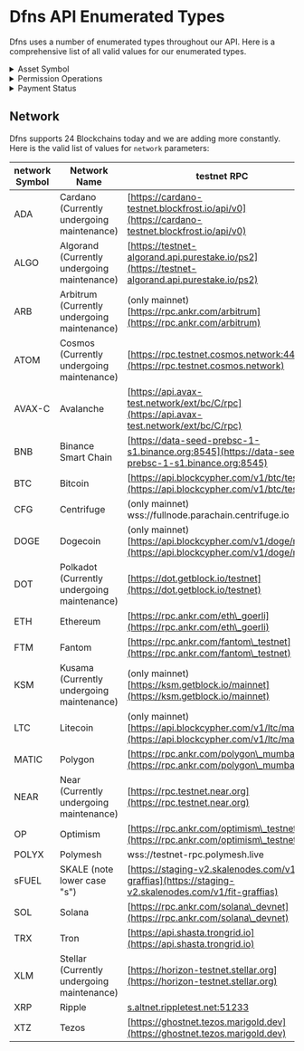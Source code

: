 # Dfns API Enumerated Types

Dfns uses a number of enumerated types throughout our API. Here is a comprehensive list of all valid values for our enumerated types.&#x20;

<details>

<summary>Asset Symbol</summary>

Dfns supports over 9000 cryptocurrencies and ERC20 fungible asset types - far too many to list here! Please refer to [this Github link](../AssetTickers.csv) for an up-to-date list of supported values.  Use the strings under the `Routing` column header when sending requests to APIs that require an asset symbol in the following format:&#x20;

&#x20;\<SYMBOL>\[.\<NETWORK>]

</details>

<details>

<summary>Permission Operations</summary>

The Dfns Permissions model relies on the following operation enums:

* ApiKeys:Create
* ApiKeys:Read
* ApiKeys:Revoke
* AssetAccounts:Archive
* AssetAccounts:Create
* AssetAccounts:Read
* Balances:Read
* CallbackEvents:Read
* CallbackSubscriptions:Archive
* CallbackSubscriptions:Create
* CallbackSubscriptions:Read
* Employees:Read
* Payments:Create
* Payments:Read
* PermissionAssignments:Create
* PermissionAssignments:Read
* PermissionAssignments:Revoke
* PermissionPredicates:Archive
* PermissionPredicates:Create
* PermissionPredicates:Read
* PermissionPredicates:Update
* Permissions:Archive
* Permissions:Create
* Permissions:Read
* Permissions:Update
* Policies:Archive
* Policies:Create
* Policies:Read
* Policies:Update
* PolicyControlExecutions:Read
* PolicyControlExecutions:Update
* PolicyControls:Archive
* PolicyControls:Create
* PolicyControls:Read
* PolicyControls:Update
* PolicyRules:Archive
* PolicyRules:Create
* PolicyRules:Read
* PolicyRules:Update
* PublicKeyAddresses:Read
* PublicKeys:Create
* PublicKeys:Read
* Signatures:Create
* Signatures:Read
* Transactions:Create
* Transactions:Read

</details>

<details>

<summary>Payment Status</summary>

* `Initiated` - Payment just got created, policies are being executed
* `Approved` - Payment is approved to be executed, it will soon be broadcasted
* `Rejected` - Payment was rejected by policy engine
* `Executed` - Payment is executed and fed to a blockchain node
* `Confirmed` - Payment is considered Confirmed when it's part of a given block and contains block information

</details>

## Network

Dfns supports 24 Blockchains today and we are adding more constantly. Here is the valid list of values for `network` parameters:&#x20;

| network Symbol | Network Name                                | testnet RPC                                                                                            |
| -------------- | ------------------------------------------- | ------------------------------------------------------------------------------------------------------ |
| ADA            | Cardano (Currently undergoing maintenance)  | [https://cardano-testnet.blockfrost.io/api/v0](https://cardano-testnet.blockfrost.io/api/v0)           |
| ALGO           | Algorand (Currently undergoing maintenance) | [https://testnet-algorand.api.purestake.io/ps2](https://testnet-algorand.api.purestake.io/ps2)         |
| ARB            | Arbitrum (Currently undergoing maintenance) | (only mainnet) [https://rpc.ankr.com/arbitrum](https://rpc.ankr.com/arbitrum)                          |
| ATOM           | Cosmos (Currently undergoing maintenance)   | [https://rpc.testnet.cosmos.network:443](https://rpc.testnet.cosmos.network)                           |
| AVAX-C         | Avalanche                                   | [https://api.avax-test.network/ext/bc/C/rpc](https://api.avax-test.network/ext/bc/C/rpc)               |
| BNB            | Binance Smart Chain                         | [https://data-seed-prebsc-1-s1.binance.org:8545](https://data-seed-prebsc-1-s1.binance.org:8545)       |
| BTC            | Bitcoin                                     | [https://api.blockcypher.com/v1/btc/test3](https://api.blockcypher.com/v1/btc/test3)                   |
| CFG            | Centrifuge                                  | (only mainnet) wss://fullnode.parachain.centrifuge.io                                                  |
| DOGE           | Dogecoin                                    | (only mainnet) [https://api.blockcypher.com/v1/doge/main](https://api.blockcypher.com/v1/doge/main)    |
| DOT            | Polkadot (Currently undergoing maintenance) | [https://dot.getblock.io/testnet](https://dot.getblock.io/testnet)                                     |
| ETH            | Ethereum                                    | [https://rpc.ankr.com/eth\_goerli](https://rpc.ankr.com/eth\_goerli)                                   |
| FTM            | Fantom                                      | [https://rpc.ankr.com/fantom\_testnet](https://rpc.ankr.com/fantom\_testnet)                           |
| KSM            | Kusama (Currently undergoing maintenance)   | (only mainnet) [https://ksm.getblock.io/mainnet](https://ksm.getblock.io/mainnet)                      |
| LTC            | Litecoin                                    | (only mainnet) [https://api.blockcypher.com/v1/ltc/main](https://api.blockcypher.com/v1/ltc/main)      |
| MATIC          | Polygon                                     | [https://rpc.ankr.com/polygon\_mumbai](https://rpc.ankr.com/polygon\_mumbai)                           |
| NEAR           | Near (Currently undergoing maintenance)     | [https://rpc.testnet.near.org](https://rpc.testnet.near.org)                                           |
| OP             | Optimism                                    | [https://rpc.ankr.com/optimism\_testnet](https://rpc.ankr.com/optimism\_testnet)                       |
| POLYX          | Polymesh                                    | wss://testnet-rpc.polymesh.live                                                                        |
| sFUEL          | SKALE (note lower case "s")                 | [https://staging-v2.skalenodes.com/v1/fit-graffias](https://staging-v2.skalenodes.com/v1/fit-graffias) |
| SOL            | Solana                                      | [https://rpc.ankr.com/solana\_devnet](https://rpc.ankr.com/solana\_devnet)                             |
| TRX            | Tron                                        | [https://api.shasta.trongrid.io](https://api.shasta.trongrid.io)                                       |
| XLM            | Stellar (Currently undergoing maintenance)  | [https://horizon-testnet.stellar.org](https://horizon-testnet.stellar.org)                             |
| XRP            | Ripple                                      | [s.altnet.rippletest.net:51233](http://s.altnet.rippletest.net:51233)                                  |
| XTZ            | Tezos                                       | [https://ghostnet.tezos.marigold.dev](https://ghostnet.tezos.marigold.dev)                             |

